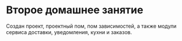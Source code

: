 <h1>Второе домашнее занятие</h1>
Создан проект, проектный пом, пом зависимостей, а также модули сервиса доставки, уведомления, кухни и заказов.
